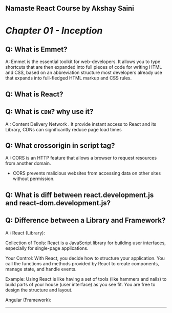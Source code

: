 
## Namaste React Course by Akshay Saini
# _Chapter 01 - Inception_

## Q: What is Emmet?
A: Emmet is the essential toolkit for web-developers. It allows you to type shortcuts that are then expanded into full pieces of code for writing HTML and CSS, based on an abbreviation structure most developers already use that expands into full-fledged HTML markup and CSS rules.


## Q: What is React?



## Q: What is `CDN`? why use it?
A : Content Delivery Network . It provide instant access to React and its Library, CDNs can significantly reduce page load times


## Q: What crossorigin in script tag?
A : CORS is an HTTP feature that allows a browser to request resources from another domain.
 - CORS prevents malicious websites from accessing data on other sites without permission. 

 

## Q: What is diff between react.development.js and react-dom.development.js?
###


## Q: Difference between a Library and Framework?
A : React (Library):

Collection of Tools: React is a JavaScript library for building user interfaces, especially for single-page applications.

Your Control: With React, you decide how to structure your application. You call the functions and methods provided by React to create components, manage state, and handle events.

Example: Using React is like having a set of tools (like hammers and nails) to build parts of your house (user interface) as you see fit. You are free to design the structure and layout.
 
 Angular (Framework):
 
-------------------------------------------------------------------------------------------------------------------------------------------------------------------------------------------
